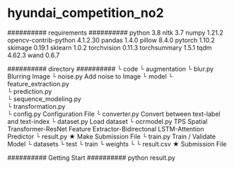 # hyundai_competition_no2


########## requirements ##########
python			3.8
nltk			3.7
numpy			1.21.2
opencv-contrib-python	4.1.2.30
pandas			1.4.0
pillow 			8.4.0
pytorch			1.10.2
skimage			0.19.1
sklearn			1.0.2
torchvision		0.11.3
torchsummary		1.5.1
tqdm			4.62.3
wand			0.6.7

########## directory ##########
└ code
   └ augmentation
      └ blur.py		Blurring Image
      └ noise.py		Add noise to Image
   └ model
      └ feature_extraction.py	
      └ prediction.py		
      └ sequence_modeling.py	
      └ transformation.py	
   └ config.py		Configuration File
   └ converter.py		Convert between text-label and text-index
   └ dataset.py		Load dataset
   └ ocrmodel.py		TPS Spatial Transformer-ResNet Feature Extractor-Bidirectonal LSTM-Attention Predictor
   └ result.py		★ Make Submission File
   └ train.py		Train / Validate Model
└ datasets
   └ test
   └ train
└ weights
   └ 
└ result.csv		★ Submission File

########## Getting Start ##########
python result.py




